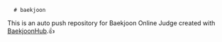       # baekjoon
This is an auto push repository for Baekjoon Online Judge created with [BaekjoonHub](https://github.com/BaekjoonHub/BaekjoonHub).👍
 
